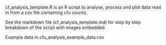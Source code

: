 cf_analysis_template.R is an R script to analyse, process and plot data read in from a csv file containing cfu counts.

See the markdown file (cf_analysis_template.md) for step by step breakdown of the script with images embedded.

Example data in cfu_analysis_example_data.csv
